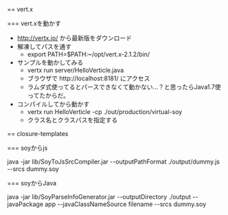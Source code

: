 
== vert.x

=== vert.xを動かす

 * http://vertx.io/ から最新版をダウンロード
 * 解凍してパスを通す
   * export PATH=$PATH:~/opt/vert.x-2.1.2/bin/
 * サンプルを動かしてみる
   * vertx run server/HelloVerticle.java
   * ブラウザで http://localhost:8181/ にアクセス
   * ラムダ式使ってるとパースできなくて動かない…？と思ったらJava1.7使ってたからだ。
 * コンパイルしてから動かす
   * vertx run HelloVerticle -cp ./out/production/virtual-soy
   * クラス名とクラスパスを指定する

== closure-templates

=== soyからjs

java -jar lib/SoyToJsSrcCompiler.jar --outputPathFormat ./output/dummy.js --srcs dummy.soy

=== soyからJava

java -jar lib/SoyParseInfoGenerator.jar --outputDirectory ./output --javaPackage app --javaClassNameSource filename --srcs dummy.soy


